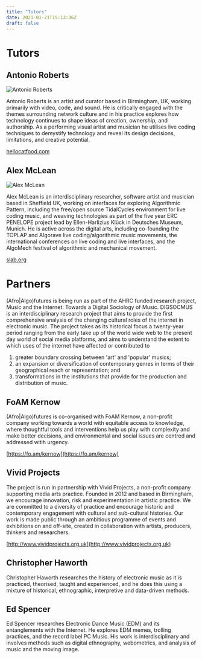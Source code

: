 ```yaml
---
title: "Tutors"
date: 2021-01-21T15:13:36Z
draft: false
---
```


# Tutors

## Antonio Roberts

![Antonio Roberts](/antonio-roberts.jpg)

Antonio Roberts is an artist and curator based in Birmingham, UK, working primarily with video, code, and sound. He is critically engaged with the themes surrounding network culture and in his practice explores how technology continues to shape ideas of creation, ownership, and authorship. As a performing visual artist and musician he utilises live coding techniques to demystify technology and reveal its design decisions, limitations, and creative potential.

[hellocatfood.com](https://hellocatfood.com)

## Alex McLean

![Alex McLean](/alex-mclean.jpg)

Alex McLean is an interdisciplinary researcher, software artist and musician based in Sheffield UK, working on interfaces for exploring Algorithmic Pattern, including the free/open source TidalCycles environment for live coding music, and weaving technologies as part of the five year ERC PENELOPE project lead by Ellen-Harlizius Klück in Deutsches Museum, Munich. He is active across the digital arts, including co-founding the TOPLAP and Algorave live coding/algorithmic music movements, the international conferences on live coding and live interfaces, and the AlgoMech festival of algorithmic and mechanical movement.

[slab.org](https://slab.org)

# Partners

(Afro|Algo)futures is being run as part of the AHRC funded research project, Music and the Internet: Towards a Digital Sociology of Music. DIGSOCMUS is an interdisciplinary research project that aims to provide the first comprehensive analysis of the changing cultural roles of the internet in electronic music. The project takes as its historical focus a twenty-year period ranging from the early take up of the world wide web to the present day world of social media platforms, and aims to understand the extent to which uses of the internet have affected or contributed to
1. greater boundary crossing between 'art' and 'popular' musics;
2. an expansion or diversification of contemporary genres in terms of their geographical reach or representation; and
3. transformations in the institutions that provide for the production and distribution of music.

## FoAM Kernow


(Afro|Algo)futures is co-organised with FoAM Kernow, a non-profit company working towards a world with equitable access to knowledge, where thoughtful tools and interventions help us play with complexity and make better decisions, and environmental and social issues are centred and addressed witih urgency.

[https://fo.am/kernow](https://fo.am/kernow)

## Vivid Projects

The project is run in partnership with Vivid Projects, a non-profit company supporting media arts practice. Founded in 2012 and based in Birmingham, we encourage innovation, risk and experimentation in artistic practice. We are committed to a diversity of practice and encourage historic and contemporary engagement with cultural and sub-cultural histories. Our work is made public through an ambitious programme of events and exhibitions on and off-site, created in collaboration with artists, producers, thinkers and researchers.

[http://www.vividprojects.org.uk](http://www.vividprojects.org.uk)

## Christopher Haworth

Christopher Haworth researches the history of electronic music as it is practiced, theorised, taught and experienced, and he does this using a mixture of historical, ethnographic, interpretive and data-driven methods.

## Ed Spencer

Ed Spencer researches Electronic Dance Music (EDM) and its entanglements with the Internet. He explores EDM memes, trolling practices, and the record label PC Music. His work is interdisciplinary and involves methods such as digital ethnography, webometrics, and analysis of music and the moving image.
